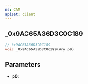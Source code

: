 ```yaml
---
ns: CAM
apiset: client
---
```

## _0x9AC65A36D3C0C189

```c
// 0x9AC65A36D3C0C189
void _0x9AC65A36D3C0C189(Any p0);
```


## Parameters
* **p0**:



